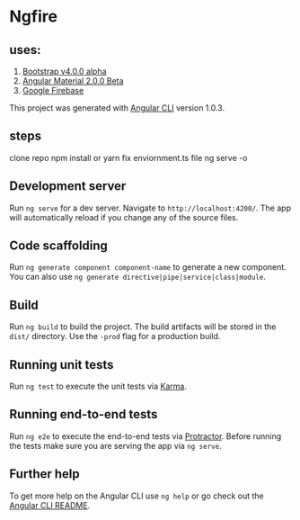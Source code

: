# Ngfire

## uses:
1. [Bootstrap v4.0.0 alpha](http://v4-alpha.getbootstrap.com/)
2. [Angular Material 2.0.0 Beta](https://material.angular.io/)
3. [Google Firebase](https://firebase.google.com/)


This project was generated with [Angular CLI](https://github.com/angular/angular-cli) version 1.0.3.

## steps
clone repo
npm install or yarn
fix enviornment.ts file
ng serve -o

## Development server

Run `ng serve` for a dev server. Navigate to `http://localhost:4200/`. The app will automatically reload if you change any of the source files.

## Code scaffolding

Run `ng generate component component-name` to generate a new component. You can also use `ng generate directive|pipe|service|class|module`.

## Build

Run `ng build` to build the project. The build artifacts will be stored in the `dist/` directory. Use the `-prod` flag for a production build.

## Running unit tests

Run `ng test` to execute the unit tests via [Karma](https://karma-runner.github.io).

## Running end-to-end tests

Run `ng e2e` to execute the end-to-end tests via [Protractor](http://www.protractortest.org/).
Before running the tests make sure you are serving the app via `ng serve`.

## Further help

To get more help on the Angular CLI use `ng help` or go check out the [Angular CLI README](https://github.com/angular/angular-cli/blob/master/README.md).
